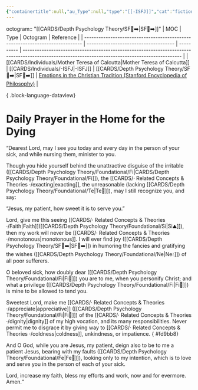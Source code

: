 ```yaml
---
{"containertitle":null,"au_Type":null,"type":"[[-ISFJ]]","cat":"fiction / irl","me_Cat":"watch 🎞️ / listen 🎧 / read 🔠","theme":null,"language":"en / fr","moc":"[[]]","ref":"[Emotions in the Christian Tradition (Stanford Encyclopedia of Philosophy)](https://plato.stanford.edu/entries/emotion-Christian-tradition/#Comp)","dg-publish":true,"permalink":"/cards/individuals/mother-teresa-of-calcutta/","dgPassFrontmatter":true,"created":"2023-05-10T21:08:43.928+02:00","updated":"2023-05-28T12:40:47.926+02:00"}
---
```


octogram:: "[[CARDS/Depth Psychology Theory/SF🤸➡️\|SF🤸➡️]]"
| MOC                                                                           | Type                                  | Octogram   | Reference                                                                                                                                         |
| ----------------------------------------------------------------------------- | ------------------------------------- | ---------- | ------------------------------------------------------------------------------------------------------------------------------------------------- |
| [[CARDS/Individuals/Mother Teresa of Calcutta\|Mother Teresa of Calcutta]] | [[CARDS/Individuals/-ISFJ\|-ISFJ]] | [[CARDS/Depth Psychology Theory/SF🤸➡️\|SF🤸➡️]] | [Emotions in the Christian Tradition (Stanford Encyclopedia of Philosophy)](https://plato.stanford.edu/entries/emotion-Christian-tradition/#Comp) |

{ .block-language-dataview}
# Daily Prayer in the Home for the Dying 

“Dearest Lord, may I see you today and every day in the person of your sick, and while nursing them, minister to you.

Though you hide yourself behind the unattractive disguise of the irritable ([[CARDS/Depth Psychology Theory/Foundational/Fi\|CARDS/Depth Psychology Theory/Foundational/Fi]]), the [[CARDS/· Related Concepts & Theories ·/exacting\|exacting]], the unreasonable (lacking [[CARDS/Depth Psychology Theory/Foundational/Te\|Te🏹]]), may I still recognize you, and say:

“Jesus, my patient, how sweet it is to serve you.”

Lord, give me this seeing [[CARDS/· Related Concepts & Theories ·/Faith\|Faith]]([[CARDS/Depth Psychology Theory/Foundational/Si\|Si⛰️]]), then my work will never be [[CARDS/· Related Concepts & Theories ·/monotonous\|monotonous]]. I will ever find joy ([[CARDS/Depth Psychology Theory/SF🤸➡️\|SF🤸➡️]]) in humoring the fancies and gratifying the wishes ([[CARDS/Depth Psychology Theory/Foundational/Ne\|Ne💧]]) of all poor sufferers.

O beloved sick, how doubly dear ([[CARDS/Depth Psychology Theory/Foundational/Fi\|Fi🧭]]) you are to me, when you personify Christ; and what a privilege ([[CARDS/Depth Psychology Theory/Foundational/Fi\|Fi🧭]]) is mine to be allowed to tend you.

Sweetest Lord, make me [[CARDS/· Related Concepts & Theories ·/appreciate\|appreciative]] ([[CARDS/Depth Psychology Theory/Foundational/Fi\|Fi🧭]]) of the [[CARDS/· Related Concepts & Theories ·/dignity\|dignity]] of my high vocation, and its many responsibilities. Never permit me to disgrace it by giving way to [[CARDS/· Related Concepts & Theories ·/coldness\|coldness]], unkindness, or impatience.
{ #fd9bb8}


And O God, while you are Jesus, my patient, deign also to be to me a patient Jesus, bearing with my faults ([[CARDS/Depth Psychology Theory/Foundational/Fe\|Fe💉]]), looking only to my intention, which is to love and serve you in the person of each of your sick.

Lord, increase my faith, bless my efforts and work, now and for evermore. Amen.“